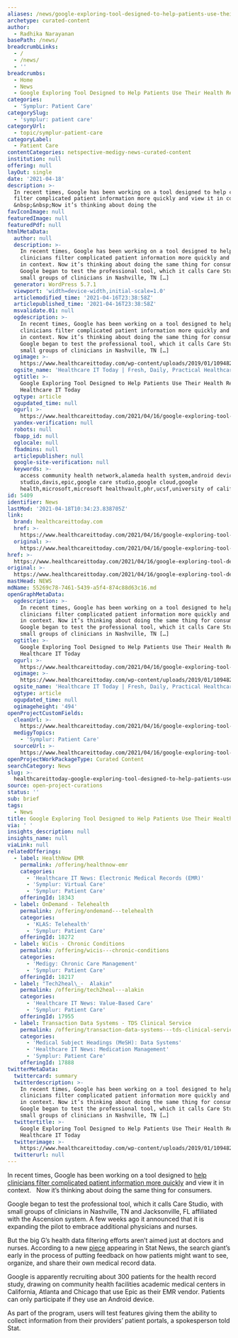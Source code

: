 ```yaml
---
aliases: /news/google-exploring-tool-designed-to-help-patients-use-their-health-records
archetype: curated-content
author:
  - Radhika Narayanan
basePath: /news/
breadcrumbLinks:
  - /
  - /news/
  - ''
breadcrumbs:
  - Home
  - News
  - Google Exploring Tool Designed to Help Patients Use Their Health Records
categories:
  - 'Symplur: Patient Care'
categorySlug:
  - 'symplur: patient care'
categoryUrl:
  - topic/symplur-patient-care
categoryLabel:
  - Patient Care
contentCategories: netspective-medigy-news-curated-content
institution: null
offering: null
layOut: single
date: '2021-04-18'
description: >-
  In recent times, Google has been working on a tool designed to help clinicians
  filter complicated patient information more quickly and view it in context.
  &nbsp;&nbsp;Now it’s thinking about doing the
favIconImage: null
featuredImage: null
featuredPdf: null
htmlMetaData:
  author: null
  description: >-
    In recent times, Google has been working on a tool designed to help
    clinicians filter complicated patient information more quickly and view it
    in context. Now it’s thinking about doing the same thing for consumers.
    Google began to test the professional tool, which it calls Care Studio, with
    small groups of clinicians in Nashville, TN […]
  generator: WordPress 5.7.1
  viewport: 'width=device-width,initial-scale=1.0'
  articlemodified_time: '2021-04-16T23:38:58Z'
  articlepublished_time: '2021-04-16T23:38:58Z'
  msvalidate.01: null
  ogdescription: >-
    In recent times, Google has been working on a tool designed to help
    clinicians filter complicated patient information more quickly and view it
    in context. Now it’s thinking about doing the same thing for consumers.
    Google began to test the professional tool, which it calls Care Studio, with
    small groups of clinicians in Nashville, TN […]
  ogimage: >-
    https://www.healthcareittoday.com/wp-content/uploads/2019/01/1094826458-physician-doctor-workflow-process-digital-health-interoperability.jpg
  ogsite_name: 'Healthcare IT Today | Fresh, Daily, Practical Healthcare IT Insights'
  ogtitle: >-
    Google Exploring Tool Designed to Help Patients Use Their Health Records |
    Healthcare IT Today
  ogtype: article
  ogupdated_time: null
  ogurl: >-
    https://www.healthcareittoday.com/2021/04/16/google-exploring-tool-designed-to-help-patients-use-their-health-records/
  yandex-verification: null
  robots: null
  fbapp_id: null
  oglocale: null
  fbadmins: null
  articlepublisher: null
  google-site-verification: null
  keywords: >-
    access community health network,alameda health system,android devices,care
    studio,davis,epic,google care studio,google cloud,google
    health,microsoft,microsoft healthvault,phr,ucsf,university of california
id: 5409
identifier: News
lastMod: '2021-04-18T10:34:23.838705Z'
link:
  brand: healthcareittoday.com
  href: >-
    https://www.healthcareittoday.com/2021/04/16/google-exploring-tool-designed-to-help-patients-use-their-health-records/
  original: >-
    https://www.healthcareittoday.com/2021/04/16/google-exploring-tool-designed-to-help-patients-use-their-health-records/
href: >-
  https://www.healthcareittoday.com/2021/04/16/google-exploring-tool-designed-to-help-patients-use-their-health-records/
original: >-
  https://www.healthcareittoday.com/2021/04/16/google-exploring-tool-designed-to-help-patients-use-their-health-records/
mastHead: NEWS
mdName: 55269c78-7461-5439-a5f4-874c88d63c16.md
openGraphMetaData:
  ogdescription: >-
    In recent times, Google has been working on a tool designed to help
    clinicians filter complicated patient information more quickly and view it
    in context. Now it’s thinking about doing the same thing for consumers.
    Google began to test the professional tool, which it calls Care Studio, with
    small groups of clinicians in Nashville, TN […]
  ogtitle: >-
    Google Exploring Tool Designed to Help Patients Use Their Health Records |
    Healthcare IT Today
  ogurl: >-
    https://www.healthcareittoday.com/2021/04/16/google-exploring-tool-designed-to-help-patients-use-their-health-records/
  ogimage: >-
    https://www.healthcareittoday.com/wp-content/uploads/2019/01/1094826458-physician-doctor-workflow-process-digital-health-interoperability.jpg
  ogsite_name: 'Healthcare IT Today | Fresh, Daily, Practical Healthcare IT Insights'
  ogtype: article
  ogupdated_time: null
  ogimageheight: '494'
openProjectCustomFields:
  cleanUrl: >-
    https://www.healthcareittoday.com/2021/04/16/google-exploring-tool-designed-to-help-patients-use-their-health-records/
  medigyTopics:
    - 'Symplur: Patient Care'
  sourceUrl: >-
    https://www.healthcareittoday.com/2021/04/16/google-exploring-tool-designed-to-help-patients-use-their-health-records/
openProjectWorkPackageType: Curated Content
searchCategory: News
slug: >-
  healthcareittoday-google-exploring-tool-designed-to-help-patients-use-their-health-records
source: open-project-curations
status: ''
sub: brief
tags:
  - News
title: Google Exploring Tool Designed to Help Patients Use Their Health Records
via: ' '
insights_description: null
insights_name: null
viaLink: null
relatedOfferings:
  - label: HealthNow EMR
    permalink: /offering/healthnow-emr
    categories:
      - 'Healthcare IT News: Electronic Medical Records (EMR)'
      - 'Symplur: Virtual Care'
      - 'Symplur: Patient Care'
    offeringId: 18343
  - label: OnDemand - Telehealth
    permalink: /offering/ondemand---telehealth
    categories:
      - 'KLAS: Telehealth'
      - 'Symplur: Patient Care'
    offeringId: 18272
  - label: WiCis - Chronic Conditions
    permalink: /offering/wicis---chronic-conditions
    categories:
      - 'Medigy: Chronic Care Management'
      - 'Symplur: Patient Care'
    offeringId: 18217
  - label: "Tech2heal\_-  Alakin"
    permalink: /offering/tech2heal---alakin
    categories:
      - 'Healthcare IT News: Value-Based Care'
      - 'Symplur: Patient Care'
    offeringId: 17955
  - label: Transaction Data Systems - TDS Clinical Service
    permalink: /offering/transaction-data-systems---tds-clinical-service
    categories:
      - 'Medical Subject Headings (MeSH): Data Systems'
      - 'Healthcare IT News: Medication Management'
      - 'Symplur: Patient Care'
    offeringId: 17888
twitterMetaData:
  twittercard: summary
  twitterdescription: >-
    In recent times, Google has been working on a tool designed to help
    clinicians filter complicated patient information more quickly and view it
    in context. Now it’s thinking about doing the same thing for consumers.
    Google began to test the professional tool, which it calls Care Studio, with
    small groups of clinicians in Nashville, TN […]
  twittertitle: >-
    Google Exploring Tool Designed to Help Patients Use Their Health Records |
    Healthcare IT Today
  twitterimage: >-
    https://www.healthcareittoday.com/wp-content/uploads/2019/01/1094826458-physician-doctor-workflow-process-digital-health-interoperability.jpg
  twitterurl: null
---
```

<p>In recent times, Google has been working on a tool designed to <a href="https://www.healthcareittoday.com/2021/03/05/google-expands-its-information-sorting-tool-pilot/">help clinicians filter complicated patient information more quickly</a> and view it in context. &nbsp;&nbsp;Now it’s thinking about doing the same thing for consumers.</p><p>Google began to test the professional tool, which it calls Care Studio, with small groups of clinicians in Nashville, TN and Jacksonville, FL affiliated with the Ascension system. A few weeks ago it announced that it is expanding the pilot to embrace additional physicians and nurses.</p><p>But the big G’s health data filtering efforts aren’t aimed just at doctors and nurses. According to a new <a href="https://www.statnews.com/2021/04/09/google-health-records-app-care-studio/">piece</a> appearing in Stat News, the search giant’s early in the process of putting feedback on how patients might want to see, organize, and share their own medical record data.</p><p>Google is apparently recruiting about 300 patients for the health record study, drawing on community health facilities academic medical centers in California, Atlanta and Chicago that use Epic as their EMR vendor. Patients can only participate if they use an Android device.</p><p>As part of the program, users will test features giving them the ability to collect information from their providers’ patient portals, a spokesperson told Stat.</p>